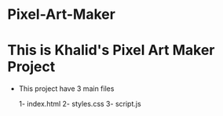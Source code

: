# Pixel-Art-Maker

# This is Khalid's Pixel Art Maker Project 

* This project have 3 main files

	1- index.html
	2- styles.css
	3- script.js
